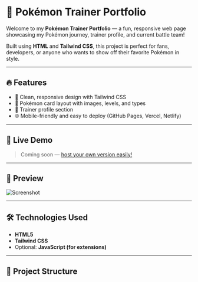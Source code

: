 # 🧢 Pokémon Trainer Portfolio

Welcome to my **Pokémon Trainer Portfolio** — a fun, responsive web page showcasing my Pokémon journey, trainer profile, and current battle team!

Built using **HTML** and **Tailwind CSS**, this project is perfect for fans, developers, or anyone who wants to show off their favorite Pokémon in style.

---

## 🔥 Features

- 🎨 Clean, responsive design with Tailwind CSS
- 📸 Pokémon card layout with images, levels, and types
- 👤 Trainer profile section
- 🌐 Mobile-friendly and easy to deploy (GitHub Pages, Vercel, Netlify)

---

## 🚀 Live Demo

> Coming soon — [host your own version easily!](#deployment)

---

## 📸 Preview

![Screenshot](https://img.pokemondb.net/artwork/large/pikachu.jpg)

---

## 🛠️ Technologies Used

- **HTML5**
- **Tailwind CSS**
- Optional: **JavaScript (for extensions)**

---

## 📁 Project Structure

